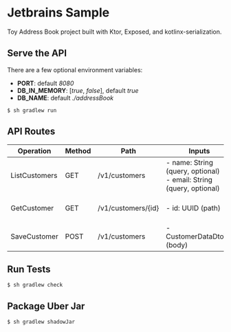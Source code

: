 # Jetbrains Sample

Toy Address Book project built with Ktor, Exposed, and kotlinx-serialization.

## Serve the API

There are a few optional environment variables:
- **PORT**: default *8080*
- **DB_IN_MEMORY**: [*true*, *false*], default *true*
- **DB_NAME**: default *./addressBook*

```shell
$ sh gradlew run
```

## API Routes

| Operation     | Method | Path               | Inputs                                                                 | Outputs                      |
|---------------|--------|--------------------|------------------------------------------------------------------------|------------------------------|
| ListCustomers | GET    | /v1/customers      | - name: String (query, optional)<br/>- email: String (query, optional) | - List<CustomerDtoV1> (body) |
| GetCustomer   | GET    | /v1/customers/{id} | - id: UUID (path)                                                      | - CustomerDtoV1 (body)       |
| SaveCustomer  | POST   | /v1/customers      | - CustomerDataDtoV1 (body)                                             | - CustomerDtoV1 (body)       |


## Run Tests

```shell
$ sh gradlew check
```

## Package Uber Jar

```shell
$ sh gradlew shadowJar
```